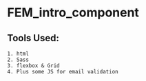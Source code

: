 # FEM_intro_component

## Tools Used:
    1. html
    2. Sass
    3. flexbox & Grid
    4. Plus some JS for email validation